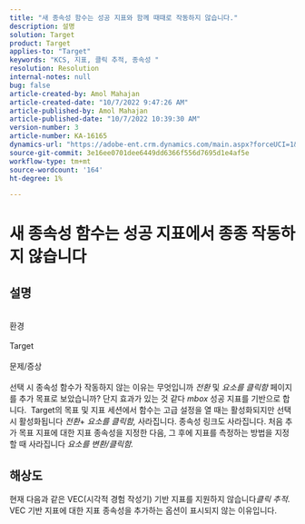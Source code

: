 ```yaml
---
title: "새 종속성 함수는 성공 지표와 함께 때때로 작동하지 않습니다."
description: 설명
solution: Target
product: Target
applies-to: "Target"
keywords: "KCS, 지표, 클릭 추적, 종속성 "
resolution: Resolution
internal-notes: null
bug: false
article-created-by: Amol Mahajan
article-created-date: "10/7/2022 9:47:26 AM"
article-published-by: Amol Mahajan
article-published-date: "10/7/2022 10:39:30 AM"
version-number: 3
article-number: KA-16165
dynamics-url: "https://adobe-ent.crm.dynamics.com/main.aspx?forceUCI=1&pagetype=entityrecord&etn=knowledgearticle&id=7d43650a-2546-ed11-bba1-000d3a3064b8"
source-git-commit: 3e16ee0701dee6449dd6366f556d7695d1e4af5e
workflow-type: tm+mt
source-wordcount: '164'
ht-degree: 1%

---
```


# 새 종속성 함수는 성공 지표에서 종종 작동하지 않습니다

## 설명

<br>환경<br><br>
Target
<br><br>문제/증상<br><br>
선택 시 종속성 함수가 작동하지 않는 이유는 무엇입니까 *전환* 및 *요소를 클릭함* 페이지를 추가 목표로 보았습니까? 단지 효과가 있는 것 같다 *mbox* 성공 지표를 기반으로 합니다. 
Target의 목표 및 지표 세션에서 함수는 고급 설정을 열 때는 활성화되지만 선택 시 활성화됩니다 *전환*+ *요소를 클릭함,* 사라집니다. 종속성 링크도 사라집니다. 처음 추가 목표 지표에 대한 지표 종속성을 지정한 다음, 그 후에 지표를 측정하는 방법을 지정할 때 사라집니다 *요소를 변환/클릭함.*


## 해상도


현재 다음과 같은 VEC(시각적 경험 작성기) 기반 지표를 지원하지 않습니다&#x200B;*클릭 추적*. VEC 기반 지표에 대한 지표 종속성을 추가하는 옵션이 표시되지 않는 이유입니다.
